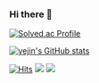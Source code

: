 ### Hi there 👋

 
[![Solved.ac Profile](http://mazassumnida.wtf/api/v2/generate_badge?boj=syj2003)](https://solved.ac/syj2003/)
 
[![yejin's GitHub stats](https://github-readme-stats.vercel.app/api?username=shinyj0&show_icons=true&theme=테마a&count_private=true)](https://github.com/anuraghazra/github-readme-stats)

[![Hits](https://hits.seeyoufarm.com/api/count/incr/badge.svg?url=https%3A%2F%2Fgithub.com%2Fmin-0&count_bg=%2345DF22&title_bg=%23555555&icon=github.svg&icon_color=%23FFE4C4&title=hits&edge_flat=false)](https://hits.seeyoufarm.com)
<a href="https://yesir-coding.tistory.com/"><img src="https://img.shields.io/badge/My tech blog-A9BCF5?style=flat-square&logo=GitHub Sponsors&logoColor=white&link=https://yesir-coding.tistory.com/"/></a>
<a href="https://instagram.com/ye_sir0605?igshid=NzZlODBkYWE4Ng==" target="_blank"><img src="https://img.shields.io/badge/Instagram-E4405F?style=flat-square&logo=Instagram&logoColor=white"/></a>
